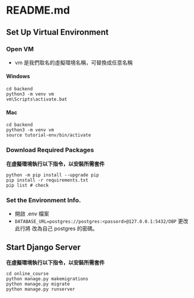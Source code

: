 # README.md
## Set Up Virtual Environment
### Open VM
* vm 是我們取名的虛擬環境名稱，可替換成任意名稱
#### Windows
```shell=
cd backend
python3 -m venv vm
vm\Scripts\activate.bat
```

#### Mac
```shell=
cd backend
python3 -m venv vm
source tutorial-env/bin/activate
```

### Download Required Packages
**在虛擬環境執行以下指令，以安裝所需套件**
```shell=
python -m pip install --upgrade pip
pip install -r requirements.txt
pip list # check
```

### Set the Environment Info.
* 開啟 .env 檔案
* `DATABASE_URL=postgres://postgres:<passord>@127.0.0.1:5432/DBP` 更改此行將 <password> 改為自己 postgres 的密碼。
  
## Start Django Server
**在虛擬環境執行以下指令，以安裝所需套件**
```shell=
cd online_course
python manage.py makemigrations
python manage.py migrate
python manage.py runserver
```
